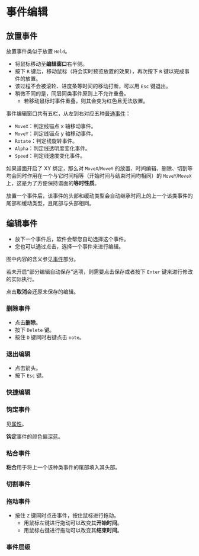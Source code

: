 # 事件编辑

## 放置事件

<!--TODO: 此处应有图片-->

放置事件类似于放置 `Hold`。

- 将鼠标移动至**编辑窗口**右半侧。
- 按下 `R` 键后，移动鼠标（将会实时预览放置的效果），再次按下 `R` 键以完成事件的放置。
- 该过程不会被滚轮、进度条等时间的移动打断，可以用 `Esc` 键退出。
- 稍微不同的是，同层同类事件原则上不允许重叠。
  - 若移动鼠标时事件重叠，则其会变为红色且无法放置。

<!--TODO: 此处应有图片-->

事件编辑窗口共有五栏，从左到右对应五种[普通事件](event.md#种类)：

- `MoveX`：判定线锚点 x 轴移动事件。
- `MoveY`：判定线锚点 y 轴移动事件。
- `Rotate`：判定线旋转事件。
- `Alpha`：判定线透明度变化事件。
- `Speed`：判定线速度变化事件。

如果谱面开启了 XY 绑定，那么对 `MoveX`/`MoveY` 的放置、时间编辑、删除、切割等均会同时作用在一个与它时间相等（开始时间与结束时间均相同）的 `MoveY`/`MoveX` 上，这是为了方便保持谱面的**等时性质**。

放置一个事件后，该事件的头部和缓动类型会自动继承时间上的上一个该类事件的尾部和缓动类型，且尾部与头部相同。

## 编辑事件

<!--TODO: 此处应有图片-->

- 放下一个事件后，软件会帮您自动选择这个事件。
- 您也可以通过点击，选择一个事件来进行编辑。

图中内容的含义参见[事件](event.md)部分。

若未开启“部分编辑自动保存”选项，则需要点击保存或者按下 `Enter` 键来进行修改的实际执行。

点击**取消**会还原未保存的编辑。

### 删除事件

<!--TODO: 此处应有图片-->

- 点击**删除**。
- 按下 `Delete` 键。
- 按住 `D` 键同时右键点击 `note`。

### 退出编辑

<!--TODO: 此处应有图片-->

- 点击箭头。
- 按下 `Esc` 键。

### 快捷编辑

<!--TODO: 此处应有图片-->
<!--TODO: 待补充 为了方便编辑，选中事件后，按下 A 键，S 键，以及 CTRL 键和鼠标滚轮都可能有快捷效果
对于 MoveX/Y，Rotate，Speed 事件，按下 A 键会使头尾部值变为原来的相反数
对于 Alpha 事件，按下 A 键会使尾部变为 0，按下 S 键会使尾部变为 255
对于所有事件，按住 CTRL 键并使用鼠标滚轮，可以使事件的尾部数据发生微调（以默认参数为例，一次滚
轮会使 MoveX/Y，Alpha 尾部±10，使 Rotate 尾部±0.25，使 Speed 尾部±0.1）-->

### 钩定事件

<!--TODO: 此处应有图片-->

见[属性](event.md#属性)。

**钩定**事件的颜色偏深蓝。

### 粘合事件

<!--TODO: 此处应有图片-->

**粘合**用于将上一个该种类事件的尾部填入其头部。

### 切割事件

<!--TODO: 此处应有图片-->
<!--TODO: 待补充 切割：选择事件并点击“切割”后，如果全局时间最近的横线不在该事件控制的时间范围内，则会自动选定
事件头部时间开始切割，否则会以全局时间最近的横线为中心沿时间前后切割事件，切割的间距为 横线距
离/切割密度（可在设置中调整，见第六章）。如果开启了 XY 绑定，则切割 MoveX/Y 事件会导致相同时间的
MoveY/X 事件的切割-->

### 拖动事件

<!--TODO: 此处应有图片-->

- 按住 `Z` 键同时点击事件，按住鼠标进行拖动。
  - 用鼠标左键进行拖动可以改变其**开始时间**。
  - 用鼠标右键进行拖动可以改变其**结束时间**。

### 事件层级

<!--TODO: 此处应有图片-->
<!--TODO: 待补充-->
